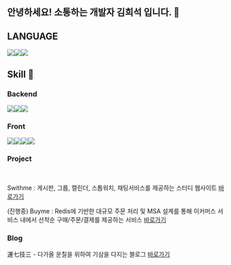 ## 안녕하세요! 소통하는 개발자 김희석 입니다. 🤗   
                
## LANGUAGE
<img src="https://img.shields.io/badge/JAVA-007396?style=for-the-badge&logo=java&logoColor=white"><img src="https://img.shields.io/badge/Python-3776AB?style=for-the-badge&logo=Python&logoColor=white"><img src="https://img.shields.io/badge/JavaScript-F7DF1E?style=for-the-badge&logo=JavaScript&logoColor=white">

 
## Skill 🔨
### Backend
<img src="https://img.shields.io/badge/Spring-6DB33F?style=for-the-badge&logo=Spring&logoColor=white"><img src="https://img.shields.io/badge/mysql-4479A1?style=for-the-badge&logo=mysql&logoColor=white"><img src="https://img.shields.io/badge/Django-092E20?style=for-the-badge&logo=django&logoColor=white">


### Front
<img src="https://img.shields.io/badge/vue.js-4FC08D?style=for-the-badge&logo=vue.js&logoColor=white"><img src="https://img.shields.io/badge/html-E34F26?style=for-the-badge&logo=html5&logoColor=white"><img src="https://img.shields.io/badge/css-1572B6?style=for-the-badge&logo=css3&logoColor=white"><img src="https://img.shields.io/badge/bootstrap-7952B3?style=for-the-badge&logo=bootstrap&logoColor=white">


### Project
<br>

Swithme : 게시판, 그룹, 캘린더, 스톱워치, 채팅서비스를 제공하는 스터디 웹사이트 [바로가기](https://github.com/dilution0216/swithme)  <br>

(진행중) Buyme : Redis에 기반한 대규모 주문 처리 및 MSA 설계를 통해 이커머스 서비스 내에서 선착순 구매/주문/결제를 제공하는 서비스 [바로가기](https://github.com/dilution0216/buyme) <br>

### Blog
運七技三 - 다가올 운칠을 위하여 기삼을 다지는 블로그 [바로가기](https://dilution0216.tistory.com/)
